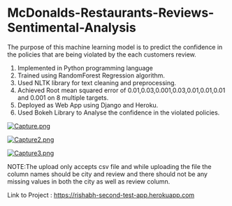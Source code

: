 # McDonalds-Restaurants-Reviews-Sentimental-Analysis

The purpose of this machine learning model is to predict the confidence in the policies that are being violated by the each customers review.

1. Implemented in Python programming language
2. Trained using RandomForest Regression algorithm.
3. Used NLTK library for text cleaning and preprocessing.
4. Achieved Root mean squared error of 0.01,0.03,0.001,0.03,0.01,0.01,0.01 and 0.001 on 8 multiple targets.
5. Deployed as Web App using Django and Heroku.
6. Used Bokeh Library to Analyse the confidence in the violated policies.

[![Capture.png](https://i.postimg.cc/QdGmFJSW/Capture.png)](https://postimg.cc/kBsKZ80n)


[![Capture2.png](https://i.postimg.cc/6ptHHhRx/Capture2.png)](https://postimg.cc/Xp1cqdQs)

[![Capture3.png](https://i.postimg.cc/k560cF7h/Capture3.png)](https://postimg.cc/QBDYN79p)

NOTE:The upload only accepts csv file and while uploading the file the column names should be city and review and there should not be any missing values in both the city as well as review column.

Link to Project : https://rishabh-second-test-app.herokuapp.com
